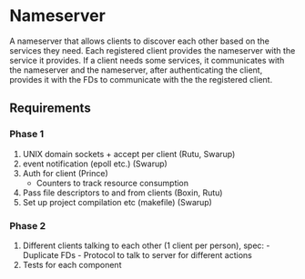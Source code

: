 # Nameserver 


A nameserver that allows clients to discover each other based on the services they need. Each registered client provides the nameserver with the service it provides. If a client needs some services, it communicates with the nameserver and the nameserver, after authenticating the client, provides it with the FDs to communicate with the the registered client. 

## Requirements 
### Phase 1
1. UNIX domain sockets + accept per client (Rutu, Swarup)
2. event notification (epoll etc.) (Swarup)
3. Auth for client (Prince)
    - Counters to track resource consumption 
4. Pass file descriptors to and from clients (Boxin, Rutu)
5. Set up project compilation etc (makefile) (Swarup)

### Phase 2
1. Different clients talking to each other (1 client per person), spec:
        - Duplicate FDs
        - Protocol to talk to server for different actions
2. Tests for each component